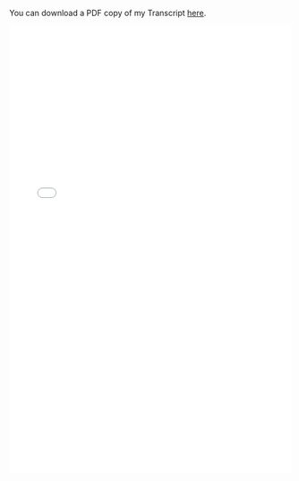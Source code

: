 You can download a PDF copy of my Transcript
[here](/files/Gagliardi_Conor_Transcript.pdf).

<iframe src="/files/Gagliardi_Conor_Transcript.pdf" width="100%" height="800" frameborder="no" border="0" marginwidth="0" marginheight="0"></iframe>
